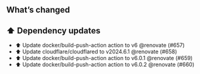 ## What’s changed
## ⬆️ Dependency updates

- ⬆️ Update docker/build-push-action action to v6 @renovate (#657)
- ⬆️ Update cloudflare/cloudflared to v2024.6.1 @renovate (#658)
- ⬆️ Update docker/build-push-action action to v6.0.1 @renovate (#659)
- ⬆️ Update docker/build-push-action action to v6.0.2 @renovate (#660)
